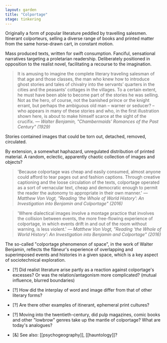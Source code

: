 ```yaml
---  
layout: garden
title: "Colportage"
stage: tinkering
---
```


Originally a form of popular literature peddled by travelling salesmen. Itinerant colporteurs, selling a diverse range of books and printed matter from the same horse-drawn cart, in constant motion.

Mass produced texts, written for swift consumption. Fanciful, sensational narratives targeting a proletarian readership. Deliberately positioned in opposition to the realist novel, facilitating a recourse to the imagination.

> It is amusing to imagine the complete literary traveling salesman of that age and those classes, the man who knew how to introduce ghost stories and tales of chivalry into the servants’ quarters in the cities and the peasants’ cottages in the villages. To a certain extent, he must have been able to become part of the stories he was selling. Not as the hero, of course, not the banished prince or the knight errant, but perhaps the ambiguous old man – warner or seducer? – who appears in many of these stories and who, in the first illustration shown here, is about to make himself scarce at the sight of the crucifix. 
<cite>— Walter Benjamin, "Chambermaids' Romances of the Past Century" (1929)</cite>

Stories contained images that could be torn out, detached, removed, circulated.

By extension, a somewhat haphazard, unregulated distribution of printed material. A random, eclectic, apparently chaotic collection of images and objects?

> 'Because colportage was cheap and easily consumed, almost anyone could afford to tear pages out and fashion captions. Through creative captioning and the loose circulation of the texts, colportage operated as a sort of vernacular text, cheap and democratic enough to permit the reader the autonomy to appropriate in their own manner.' <cite>— Matthew Von Vogt, "Reading ‘the Whole of World History’: An Investigation into Benjamin and Colportage" (2016)</cite>

> 'Where dialectical images involve a montage practice that involves the collision between events, the more free-flowing experience of colportage, in which events drift in and out of the room without warning, is less violent.' <cite>— Matthew Von Vogt, "Reading ‘the Whole of World History’: An Investigation into Benjamin and Colportage" (2016)</cite>

The so-called "colportage phenomenon of space", in the work of Walter Benjamin, reflects the flâneur's experience of overlapping and superimposed events and histories in a given space, which is a key aspect of sociotechnical exploration.

- [?] Did realist literature arise partly as a reaction against colportage's excesses? Or was the relation/antagonism more complicated? (mutual influence, blurred boundaries)
- [?] How did the interplay of word and image differ from that of other literary forms?
- [?] Are there other examples of itinerant, ephemeral print cultures?
- [?] Moving into the twentieth-century, did pulp magazines, comic books and other "lowbrow" genres take up the mantle of colportage? What are today's analogues?

- [&] See also: [[psychogeography]], [[hauntology]]?